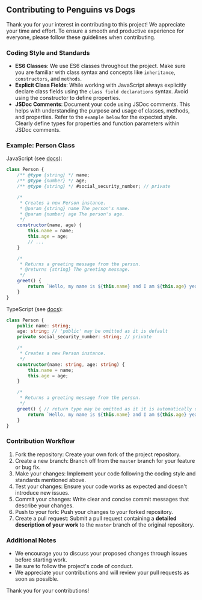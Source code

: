 ## Contributing to Penguins vs Dogs

Thank you for your interest in contributing to this project! We appreciate your time and effort. To ensure a smooth and productive experience for everyone, please follow these guidelines when contributing.

### Coding Style and Standards

* **ES6 Classes**: We use ES6 classes throughout the project. Make sure you are familiar with class syntax and concepts like `inheritance`, `constructors`, and `methods`.
* **Explicit Class Fields**: While working with JavaScript always explicitly declare class fields using the `class field declarations` syntax. Avoid using the constructor to define properties.
* **JSDoc Comments**: Document your code using JSDoc comments. This helps with understanding the purpose and usage of classes, methods, and properties. Refer to the `example below` for the expected style. Clearly define types for properties and function parameters within JSDoc comments.

### Example: Person Class
JavaScript (see [docs](https://developer.mozilla.org/en-US/docs/Web/JavaScript/Reference/Classes)):
``` javascript
class Person {
    /** @type {string} */ name;
    /** @type {number} */ age;
    /** @type {string} */ #social_security_number; // private

    /*
     * Creates a new Person instance.
     * @param {string} name The person's name.
     * @param {number} age The person's age.
     */
    constructor(name, age) {
        this.name = name;
        this.age = age;
        // ...
    }

    /*
     * Returns a greeting message from the person.
     * @returns {string} The greeting message.
     */
    greet() {
        return `Hello, my name is ${this.name} and I am ${this.age} years old.`;
    }
}
```

TypeScript (see [docs](https://www.typescriptlang.org/docs/handbook/2/classes.html)):
``` typescript
class Person {
    public name: string;
    age: string; // 'public' may be omitted as it is default
    private social_security_number: string; // private

    /*
     * Creates a new Person instance.
     */
    constructor(name: string, age: string) {
        this.name = name;
        this.age = age;
    }

    /*
     * Returns a greeting message from the person.
     */
    greet() { // return type may be omitted as it it is automatically deduced
        return `Hello, my name is ${this.name} and I am ${this.age} years old.`;
    }
}
```

### Contribution Workflow

1. Fork the repository: Create your own fork of the project repository.
2. Create a new branch: Branch off from the `master` branch for your feature or bug fix.
3. Make your changes: Implement your code following the coding style and standards mentioned above.
4. Test your changes: Ensure your code works as expected and doesn't introduce new issues.
5. Commit your changes: Write clear and concise commit messages that describe your changes.
6. Push to your fork: Push your changes to your forked repository.
7. Create a pull request: Submit a pull request containing a **detailed description of your work** to the `master` branch of the original repository.

### Additional Notes

* We encourage you to discuss your proposed changes through issues before starting work.
* Be sure to follow the project's code of conduct.
* We appreciate your contributions and will review your pull requests as soon as possible.

Thank you for your contributions!
